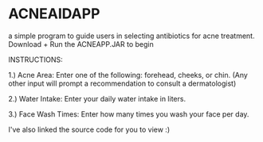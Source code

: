 # ACNEAIDAPP
 a simple program to guide users in selecting antibiotics for acne treatment. Download + Run the ACNEAPP.JAR to begin

 INSTRUCTIONS:
 
1.) Acne Area: Enter one of the following: forehead, cheeks, or chin. (Any other input will prompt a recommendation to consult a dermatologist)

2.) Water Intake: Enter your daily water intake in liters.

3.) Face Wash Times: Enter how many times you wash your face per day.

I've also linked the source code for you to view :)
